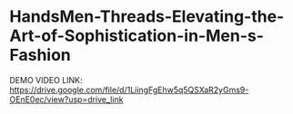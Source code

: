 # HandsMen-Threads-Elevating-the-Art-of-Sophistication-in-Men-s-Fashion
DEMO VIDEO LINK: https://drive.google.com/file/d/1LiingFgEhw5q5QSXaR2yGms9-OEnE0ec/view?usp=drive_link
